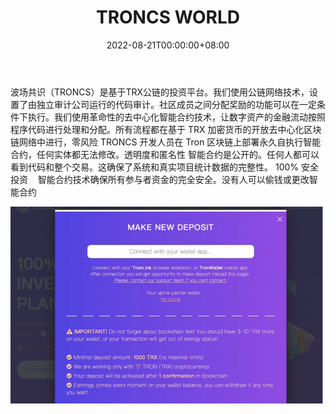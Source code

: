 ﻿---
title: "TRONCS WORLD"
description: "Troncs是一个基于TRX公链的投资平台。 我们使用公链网络技术设立了由独立审计公司运行的代码审计"
date: 2022-08-21T00:00:00+08:00
lastmod: 2022-08-21T00:00:00+08:00
draft: false
authors: ["boogArno"]
featuredImage: "troncs-world.png"
tags: ["High risk","TRONCS WORLD"]
categories: ["nfts"]
nfts: ["High risk"]
blockchain: "TRON"
website: "https://dappradar.com/"
twitter: ""
discord: ""
telegram: ""
github: ""
youtube: ""
twitch: ""
facebook: ""
instagram: ""
reddit: ""
medium: ""
steam: ""
gitbook: ""
googleplay: ""
appstore: ""
status: "Live"
weight: 
lightgallery: true
toc: true
pinned: false
recommend: false
recommend1: false
---
波场共识（TRONCS）是基于TRX公链的投资平台。我们使用公链网络技术，设置了由独立审计公司运行的代码审计。社区成员之间分配奖励的功能可以在一定条件下执行。我们使用革命性的去中心化智能合约技术，让数字资产的金融流动按照程序代码进行处理和分配。所有流程都在基于 TRX 加密货币的开放去中心化区块链网络中进行，零风险 TRONCS 开发人员在 Tron 区块链上部署永久自执行智能合约，任何实体都无法修改。透明度和匿名性 智能合约是公开的。任何人都可以看到代码和整个交易。这确保了系统和真实项目统计数据的完整性。 100% 安全投资    智能合约技术确保所有参与者资金的完全安全。没有人可以偷钱或更改智能合约

![troncsworld-dapp-high-risk-tron-image2-500x315_4e19d1c626a28708fb841ec50aa9ce60](troncsworld-dapp-high-risk-tron-image2-500x315_4e19d1c626a28708fb841ec50aa9ce60.png)

